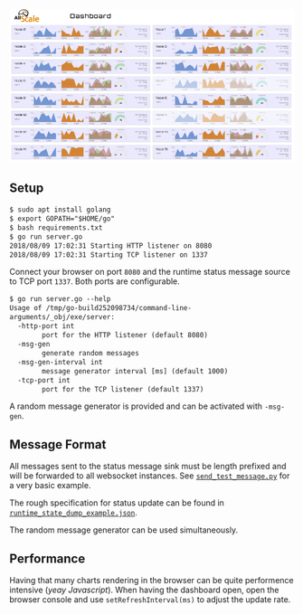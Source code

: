 ![Screenshot](docs/images/screenshot.png)

## Setup

    $ sudo apt install golang
    $ export GOPATH="$HOME/go"
    $ bash requirements.txt
    $ go run server.go
    2018/08/09 17:02:31 Starting HTTP listener on 8080
    2018/08/09 17:02:31 Starting TCP listener on 1337

Connect your browser on port `8080` and the runtime status message source to TCP port `1337`.
Both ports are configurable.

    $ go run server.go --help
    Usage of /tmp/go-build252098734/command-line-arguments/_obj/exe/server:
      -http-port int
            port for the HTTP listener (default 8080)
      -msg-gen
            generate random messages
      -msg-gen-interval int
            message generator interval [ms] (default 1000)
      -tcp-port int
            port for the TCP listener (default 1337)

A random message generator is provided and can be activated with `-msg-gen`.

## Message Format

All messages sent to the status message sink must be length prefixed and will be forwarded to all websocket instances.
See [`send_test_message.py`](scripts/send_test_message.py) for a very basic example.

The rough specification for status update can be found in [`runtime_state_dump_example.json`](docs/runtime_state_dump_example.json).

The random message generator can be used simultaneously.

## Performance

Having that many charts rendering in the browser can be quite performence intensive (*yeay Javascript*).
When having the dashboard open, open the browser console and use `setRefreshInterval(ms)` to adjust the update rate.
